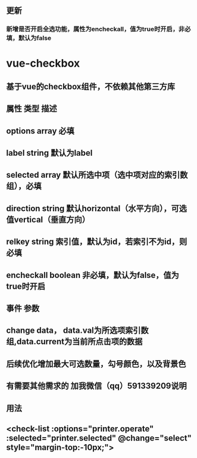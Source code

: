 ## 更新
### 新增是否开启全选功能，属性为encheckall，值为true时开启，非必填，默认为false


# vue-checkbox
## 基于vue的checkbox组件，不依赖其他第三方库


## 属性          类型          描述
## options       array        必填
## label         string       默认为label
## selected      array        默认所选中项（选中项对应的索引数组），必填
## direction     string       默认horizontal（水平方向），可选值vertical（垂直方向）
## relkey        string       索引值，默认为id，若索引不为id，则必填
## encheckall    boolean      非必填，默认为false，值为true时开启


## 事件       参数
## change     data， data.val为所选项索引数组,data.current为当前所点击项的数据


## 后续优化增加最大可选数量，勾号颜色，以及背景色

## 有需要其他需求的 加我微信（qq）591339209说明

## 用法
## <check-list :options="printer.operate" :selected="printer.selected" @change="select" style="margin-top:-10px;"></check-list>
